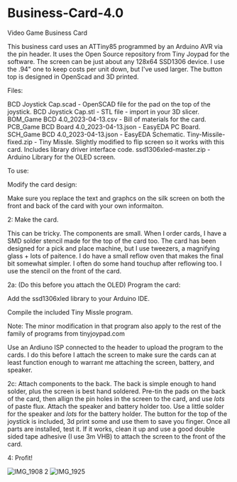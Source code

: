 
# Business-Card-4.0
Video Game Business Card

This business card uses an ATTiny85 programmed by an Arduino AVR via the pin header.
It uses the Open Source repository from Tiny Joypad for the software.
The screen can be just about any 128x64 SSD1306 device.  I use the .94" one to keep costs per unit down, but I've used larger.
The button top is designed in OpenScad and 3D printed.

Files:

BCD Joystick Cap.scad - OpenSCAD file for the pad on the top of the joystick.
BCD Joystick Cap.stl - STL file - import in your 3D slicer.
BOM_Game BCD 4.0_2023-04-13.csv - Bill of materials for the card.
PCB_Game BCD Board 4.0_2023-04-13.json - EasyEDA PC Board.
SCH_Game BCD 4.0_2023-04-13.json - EasyEDA Schematic.
Tiny-Missile-fixed.zip - Tiny Missle.  Slightly modified to flip screen so it works with this card. Includes library driver interface code.
ssd1306xled-master.zip - Arduino Library for the OLED screen.


To use:

Modify the card design: 

Make sure you replace the text and graphcs on the silk screen on both the front and back of the card with your own informaiton.

2: Make the card.

This can be tricky. The components are small.   When I order cards, I have a SMD solder stencil made for the top of the card too.  The card has been designed for a pick and place machine, but I use tweezers, a magnifying glass + lots of paitence.   I do have a small reflow oven that makes the final bit somewhat simpler.  I often do some hand touchup after reflowing too.  I use the stencil on the front of the card.

2a: (Do this before you attach the OLED) Program the card:

Add the ssd1306xled library to your Arduino IDE.

Compile the included Tiny Missle program.

Note:  The minor modification in that program also apply to the rest of the family of programs from tinyjoypad.com

Use an Ardiuno ISP connected to the header to upload the program to the cards.   I do this before I attach the screen to make sure the cards can at least function enough to warrant me attaching the screen, battery, and speaker.

2c: Attach components to the back. The back is simple enough to hand solder, plus the screen is best hand soldered.  Pre-tin the pads on the back of the card, then allign the pin holes in the screen to the card, and use *lots* of paste flux.  Attach the speaker and battery holder too.  Use a little solder for the speaker and *lots* for the battery holder.  The button for the top of the joystick is included, 3d print some and use them to save you finger.  Once all parts are installed, test it.  If it works, clean it up and use a good double sided tape adhesive (I use 3m VHB) to attach the screen to the front of the card.

4:  Profit!

![IMG_1908 2](https://user-images.githubusercontent.com/19963279/231891402-4f48f17f-9091-4113-976d-780c74542a1d.jpeg)
![IMG_1925](https://user-images.githubusercontent.com/19963279/231891413-1c71943b-8d50-41b9-b3df-e85dd74759c4.jpeg)


